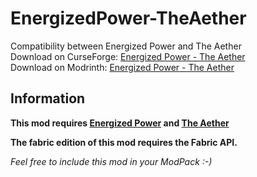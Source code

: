 # EnergizedPower-TheAether
Compatibility between Energized Power and The Aether<br>
Download on CurseForge: [Energized Power - The Aether](https://www.curseforge.com/minecraft/mc-mods/energized-power-the-aether)<br>
Download on Modrinth: [Energized Power - The Aether](https://modrinth.com/mod/energized-power-ta)

## Information

**This mod requires [Energized Power](https://github.com/JDDev0/EnergizedPower) and [The Aether](https://github.com/The-Aether-Team/The-Aether)**

**The fabric edition of this mod requires the Fabric API.**

*Feel free to include this mod in your ModPack :-)*